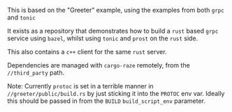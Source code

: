 This is based on the "Greeter" example, using the examples from both `grpc` and `tonic`

It exists as a repository that demonstrates how to build a `rust` based `grpc` service using `bazel`, whilst using `tonic` and `prost` on the `rust` side.

This also contains a `c++` client for the same `rust` server.

Dependencies are managed with `cargo-raze` remotely, from the `//third_party` path.

Note: Currently `protoc` is set in a terrible manner in `//greeter/public/build.rs` by just sticking it into the `PROTOC` env var. Ideally this should be passed in from the `BUILD` `build_script_env` parameter.
